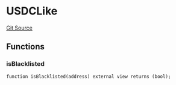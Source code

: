 # USDCLike
[Git Source](https://github.com/dustinstacy/boncurs/blob/7928cae257b46ede89b50d06eaae18601fcd0340/lib/forge-std/test/StdCheats.t.sol)


## Functions
### isBlacklisted


```solidity
function isBlacklisted(address) external view returns (bool);
```

